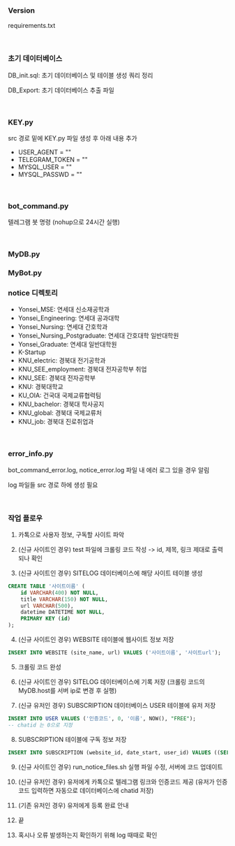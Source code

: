 ### Version

requirements.txt

<br/>

### 초기 데이터베이스

DB_init.sql: 초기 데이터베이스 및 테이블 생성 쿼리 정리

DB_Export: 초기 데이터베이스 추출 파일

<br/>

### KEY.py

src 경로 밑에 KEY.py 파일 생성 후 아래 내용 추가
- USER_AGENT = ""
- TELEGRAM_TOKEN = ""
- MYSQL_USER = ""
- MYSQL_PASSWD = ""

<br/>

### bot_command.py

텔레그램 봇 명령 (nohup으로 24시간 실행)

<br/>

### MyDB.py

### MyBot.py

### notice 디렉토리

- Yonsei_MSE: 연세대 신소재공학과
- Yonsei_Engineering: 연세대 공과대학
- Yonsei_Nursing: 연세대 간호학과
- Yonsei_Nursing_Postgraduate: 연세대 간호대학 일반대학원
- Yonsei_Graduate: 연세대 일반대학원
- K-Startup
- KNU_electric: 경북대 전기공학과
- KNU_SEE_employment: 경북대 전자공학부 취업
- KNU_SEE: 경북대 전자공학부
- KNU: 경북대학교
- KU_OIA: 건국대 국제교류협력팀
- KNU_bachelor: 경북대 학사공지
- KNU_global: 경북대 국제교류처
- KNU_job: 경북대 진로취업과

<br/>

### error_info.py

bot_command_error.log, notice_error.log 파일 내 에러 로그 있을 경우 알림

log 파일들 src 경로 하에 생성 필요

<br/>

### 작업 플로우

1. 카톡으로 사용자 정보, 구독할 사이트 파악

2. (신규 사이트인 경우) test 파일에 크롤링 코드 작성 -> id, 제목, 링크 제대로 출력되나 확인

3. (신규 사이트인 경우) SITELOG 데이터베이스에 해당 사이트 테이블 생성
```sql
CREATE TABLE '사이트이름' (
	id VARCHAR(400) NOT NULL,
    title VARCHAR(150) NOT NULL,
    url VARCHAR(500),
    datetime DATETIME NOT NULL,
    PRIMARY KEY (id)
);
```

4. (신규 사이트인 경우) WEBSITE 테이블에 웹사이트 정보 저장
```sql
INSERT INTO WEBSITE (site_name, url) VALUES ('사이트이름', '사이트url');
```

5. 크롤링 코드 완성

6. (신규 사이트인 경우) SITELOG 데이터베이스에 기록 저장 (크롤링 코드의 MyDB.host를 서버 ip로 변경 후 실행)

7. (신규 유저인 경우) SUBSCRIPTION 데이터베이스 USER 테이블에 유저 저장
```sql
INSERT INTO USER VALUES ('인증코드', 0, '이름', NOW(), "FREE");
-- chatid 는 0으로 지정
```

8. SUBSCRIPTION 테이블에 구독 정보 저장
```sql
INSERT INTO SUBSCRIPTION (website_id, date_start, user_id) VALUES ((SELECT id FROM WEBSITE WHERE site_name = '사이트이름'), NOW(), '인증코드');
```

9. (신규 사이트인 경우) run_notice_files.sh 실행 파일 수정, 서버에 코드 업데이트

10. (신규 유저인 경우) 유저에게 카톡으로 텔레그램 링크와 인증코드 제공 (유저가 인증코드 입력하면 자동으로 데이터베이스에 chatid 저장)

11. (기존 유저인 경우) 유저에게 등록 완료 안내

12. 끝

13. 혹시나 오류 발생하는지 확인하기 위해 log 때때로 확인